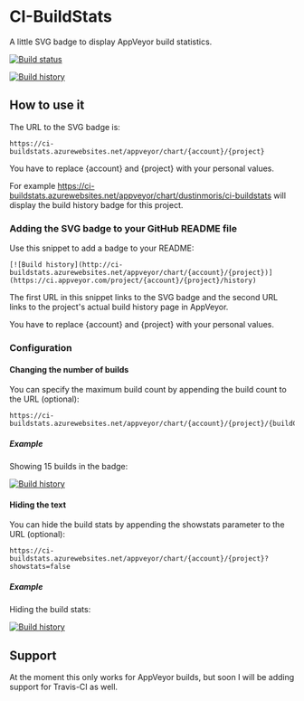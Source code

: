 # CI-BuildStats
A little SVG badge to display AppVeyor build statistics.

[![Build status](https://ci.appveyor.com/api/projects/status/dchv355fwpsy85xb?svg=true)](https://ci.appveyor.com/project/dustinmoris/ci-buildstats)

[![Build history](http://ci-buildstats.azurewebsites.net/appveyor/chart/dustinmoris/ci-buildstats)](https://ci.appveyor.com/project/dustinmoris/ci-buildstats/history)

## How to use it

The URL to the SVG badge is:
```
https://ci-buildstats.azurewebsites.net/appveyor/chart/{account}/{project}
```

You have to replace {account} and {project} with your personal values.

For example https://ci-buildstats.azurewebsites.net/appveyor/chart/dustinmoris/ci-buildstats will display the build history badge for this project.

### Adding the SVG badge to your GitHub README file

Use this snippet to add a badge to your README:

```
[![Build history](http://ci-buildstats.azurewebsites.net/appveyor/chart/{account}/{project})](https://ci.appveyor.com/project/{account}/{project}/history)
```
The first URL in this snippet links to the SVG badge and the second URL links to the project's actual build history page in AppVeyor.

You have to replace {account} and {project} with your personal values.

### Configuration

#### Changing the number of builds

You can specify the maximum build count by appending the build count to the URL (optional):
```
https://ci-buildstats.azurewebsites.net/appveyor/chart/{account}/{project}/{buildCount}
```

##### Example
Showing 15 builds in the badge:

[![Build history](http://ci-buildstats.azurewebsites.net/appveyor/chart/dustinmoris/dustedcodes/15)](https://ci.appveyor.com/project/dustinmoris/dustedcodes/history)

#### Hiding the text

You can hide the build stats by appending the showstats parameter to the URL (optional):
```
https://ci-buildstats.azurewebsites.net/appveyor/chart/{account}/{project}?showstats=false
```

##### Example
Hiding the build stats:

[![Build history](http://ci-buildstats.azurewebsites.net/appveyor/chart/dustinmoris/dustedcodes?showstats=false)](https://ci.appveyor.com/project/dustinmoris/dustedcodes/history)

## Support

At the moment this only works for AppVeyor builds, but soon I will be adding support for Travis-CI as well.
